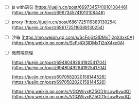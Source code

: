 - [ ] js with语句 [https://juejin.cn/post/6997345741010108446](https://juejin.cn/post/6997345741010108446)
- [ ]  proxy [https://juejin.cn/post/6861725116389130254](https://juejin.cn/post/6861725116389130254)
- [ ]  沙箱 [https://mp.weixin.qq.com/s/ScFsjGt3IDMxTj2qX4xx0A](https://mp.weixin.qq.com/s/ScFsjGt3IDMxTj2qX4xx0A)
- [ ]  微前端原理
    
    [https://juejin.cn/post/6948049294192541704](https://juejin.cn/post/6948049294192541704)
    
    [https://juejin.cn/post/6970582020158144526](https://juejin.cn/post/6970582020158144526)
    
    [https://mp.weixin.qq.com/s/VGQWivxKZ5OD1nLxw8vudQ](https://mp.weixin.qq.com/s/VGQWivxKZ5OD1nLxw8vudQ)
